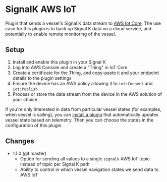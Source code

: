 SignalK AWS IoT
===============

Plugin that sends a vessel's Signal K data stream to [AWS Iot Core](https://aws.amazon.com/iot-core/). The use case for this plugin is to back up Signal K data on a cloud service, and potentially to enable remote monitoring of the vessel.

## Setup

1. Install and enable this plugin in your Signal K
2. Log into AWS Console and create a "Thing" in IoT Core
3. Create a certificate for the Thing, and copy-paste it and your endpoint details to the plugin settings
4. Ensure the device has an AWS policy allowing it to `iot:Connect` and `iot:Publish`
5. Process or store the data stream from the device in the AWS solution of your choice

If you're only interested in data from particular vessel states (for examples, when vessel is sailing), you can [install a plugin](https://www.npmjs.com/package/@meri-imperiumi/signalk-autostate) that automatically updates vessel state based on telemetry. Then you can choose the states in the configuration of this plugin.

## Changes

* 1.1.0 (git master)
  - Option for sending all values to a single `signalk` AWS IoT topic instead of topic per Signal K path
  - Ability to control in which vessel navigation states we send data to AWS IoT
